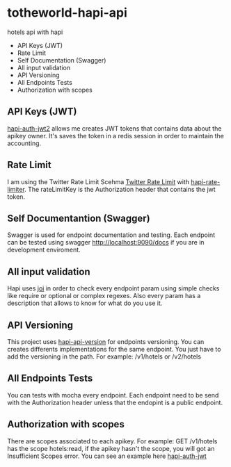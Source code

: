 # totheworld-hapi-api
hotels api with hapi

* API Keys (JWT)
* Rate Limit
* Self Documentation (Swagger)
* All input validation
* API Versioning
* All Endpoints Tests
* Authorization with scopes

## API Keys (JWT)
[hapi-auth-jwt2](https://github.com/dwyl/hapi-auth-jwt2) allows me creates JWT tokens that contains data about the apikey 
owner. It's saves the token in a redis session in order to maintain the accounting.

## Rate Limit
I am using the Twitter Rate Limit Scehma [Twitter Rate Limit](https://dev.twitter.com/rest/public/rate-limiting)
with [hapi-rate-limiter](https://github.com/lob/hapi-rate-limiter).
The rateLimitKey is the Authorization header that contains the jwt token.
 
## Self Documentantion (Swagger)
Swagger is used for endpoint documentation and testing. Each endpoint can be tested using swagger
[http://localhost:9090/docs](http://localhost:9090/docs) if you are in development enviroment.

## All input validation
Hapi uses [joi](https://github.com/hapijs/joi) in order to check every endpoint param using simple checks like require or optional or complex regexes.
Also every param has a description that allows to know for what do you use it.

## API Versioning
This project uses [hapi-api-version](https://github.com/p-meier/hapi-api-version) for endpoints versioning.
You can creates differents implementations for the same endpoint. You just have to add the versioning in the path.
For example: /v1/hotels or /v2/hotels
 
## All Endpoints Tests
You can tests with mocha every endpoint. Each endpoint need to be send with the Authorization header unless that the endopint
is a public endpoint.

## Authorization with scopes
There are scopes associated to each apikey.
For example: GET /v1/hotels has the scope hotels:read, if the apikey hasn't the scope, you will got an Insufficient Scopes error.
You can see an example here [hapi-auth-jwt](https://github.com/ryanfitz/hapi-auth-jwt)
